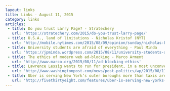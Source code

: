 ```yaml
---
layout: links
title: Links - August 11, 2015
category: links
articles:
 - title: Do you trust Larry Page? - Stratechery
   url: 'https://stratechery.com/2015/do-you-trust-larry-page/'
 - title: U.S.A., land of limitations - Nicholas Kristof (NYT)
   url: 'http://mobile.nytimes.com/2015/08/09/opinion/sunday/nicholas-kristof-usa-land-of-limitations.html'
 - title: University students are afraid of everything - Paul Minda
   url: 'https://jpminda.wordpress.com/2015/08/11/university-students-are-afraid-of-everything/'
 - title: The ethics of modern web ad-blocking - Marco Arment
   url: 'http://www.marco.org/2015/08/11/ad-blocking-ethics'
 - title: Lawrence Lessig wants to run for president, in a most unconventional way - Phillip Rucker (Washington Post)
   url: 'http://www.washingtonpost.com/news/post-politics/wp/2015/08/11/lawrence-lessig-wants-to-run-for-president-in-a-most-unconventional-way/'
 - title: Uber is serving New York’s outer boroughs more than taxis are - FiveThirtyEight
   url: 'http://fivethirtyeight.com/features/uber-is-serving-new-yorks-outer-boroughs-more-than-taxis-are/'
---
```

